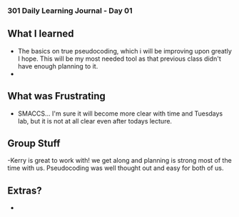 ### 301 Daily Learning Journal - Day 01

## What I learned
- The basics on true pseudocoding, which i will be improving upon greatly I hope. This will be my most needed tool as that previous class didn't have enough planning to it.
-
## What was Frustrating
- SMACCS... I'm sure it will become more clear with time and Tuesdays lab, but it is not at all clear even after todays lecture.

## Group Stuff
-Kerry is great to work with! we get along and planning is strong most of the time with us. Pseudocoding was well thought out and easy for both of us.

## Extras?
-
